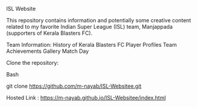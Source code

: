  ISL Website

This repository contains information and potentially some creative content related to my favorite Indian Super League (ISL) team, Manjappada (supporters of Kerala Blasters FC).

Team Information:
History of Kerala Blasters FC
Player Profiles 
Team Achievements
Gallery
Match Day 


Clone the repository:

Bash

git clone https://github.com/m-nayab/ISL-Websitee.git

 Hosted Link : https://m-nayab.github.io/ISL-Websitee/index.html 
